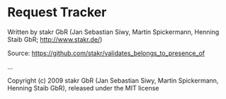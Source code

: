 # Request Tracker

Written by stakr GbR (Jan Sebastian Siwy, Martin Spickermann, Henning Staib GbR; http://www.stakr.de/)

Source: https://github.com/stakr/validates_belongs_to_presence_of

...


Copyright (c) 2009 stakr GbR (Jan Sebastian Siwy, Martin Spickermann, Henning Staib GbR), released under the MIT license
